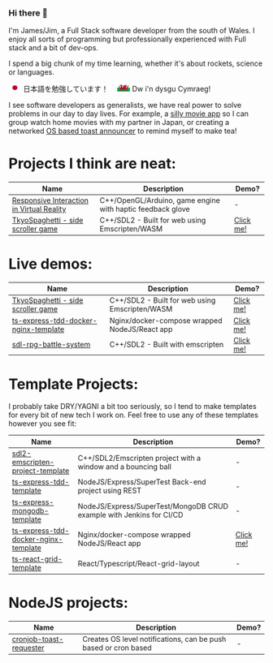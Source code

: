 ### Hi there 👋

I'm James/Jim, a Full Stack software developer from the south of Wales. I enjoy all sorts of programming but professionally experienced with Full stack and a bit of dev-ops.

I spend a big chunk of my time learning, whether it's about rockets, science or languages. &nbsp; 

<img src="Flag_of_Japan.svg.png"
     alt="Learning Japanese"
     style="width:25px;height:15px; " /> 日本語を勉強しています！　
<img src="Flag_of_Wales.svg"
     alt="Learning Welsh"
     style="width:25px;height:15px; " /> Dw i'n dysgu Cymraeg! 

I see software developers as generalists, we have real power to solve problems in our day to day lives. For example, a [silly movie app](https://github.com/Reesy/react-experiment-video-player) so I can group watch home movies with my partner in Japan, or creating a networked [OS based toast announcer](https://github.com/Reesy/cronjob-toast-requester) to remind myself to make tea! 



# Projects I think are neat:


|  Name                                         |  Description                                                |  Demo?              |          
| --------------------------------------------- | ----------------------------------------------------------- | ------------------- |
| [Responsive Interaction in Virtual Reality](https://github.com/Reesy/responsive-interaction-virtual-reality)     | C++/OpenGL/Arduino, game engine with haptic feedback glove  |          -          | 
| [TkyoSpaghetti - side scroller game](https://github.com/Reesy/tkyo-spaghetti)            | C++/SDL2 - Built for web using Emscripten/WASM              | [Click me!](https://jim.wales/tkyospaghetti.html) |




# Live demos:

|  Name                                         |  Description                                                |  Demo?              |          
| --------------------------------------------- | ----------------------------------------------------------- | ------------------- |
| [TkyoSpaghetti - side scroller game](https://github.com/Reesy/tkyo-spaghetti)            | C++/SDL2 - Built for web using Emscripten/WASM              | [Click me!](https://jim.wales/tkyospaghetti.html) |
| [ts-express-tdd-docker-nginx-template](https://github.com/Reesy/ts-express-tdd-docker-nginx) | Nginx/docker-compose wrapped NodeJS/React app | [Click me!](http://ex1.jim.wales/) |
| [sdl-rpg-battle-system](https://github.com/Reesy/sdl-rpg-battle-system) | C++/SDL2 - Built with emscripten     |  [Click me!](https://jim.wales/rpg.html)     |

# Template Projects:

I probably take DRY/YAGNI a bit too seriously, so I tend to make templates for every bit of new tech I work on. 
Feel free to use any of these templates however you see fit: 


|  Name                                         |  Description                                                   |  Demo?              |          
| --------------------------------------------- | -----------------------------------------------------------    | ------------------- |
| [sdl2-emscripten-project-template](https://github.com/Reesy/sdl2-emscripten-project-template) | C++/SDL2/Emscripten project with a window and a bouncing ball  |          -          | 
| [ts-express-tdd-template](https://github.com/Reesy/ts-express-tdd-template) | NodeJS/Express/SuperTest Back-end project using REST |      -     |  
| [ts-express-mongodb-template](https://github.com/Reesy/ts-express-tdd-mongodb-template) | NodeJS/Express/SuperTest/MongoDB CRUD example with Jenkins for CI/CD | - |
| [ts-express-tdd-docker-nginx-template](https://github.com/Reesy/ts-express-tdd-docker-nginx) | Nginx/docker-compose wrapped NodeJS/React app | [Click me!](http://ex1.jim.wales/) |
| [ts-react-grid-template](https://github.com/Reesy/ts-react-grid-template)   | React/Typescript/React-grid-layout                   |      -     |





# NodeJS projects:

| Name | Description | Demo? | 
| ---- | ----------- | ----- |
|[cronjob-toast-requester](https://github.com/Reesy/cronjob-toast-requester)  | Creates OS level notifications, can be push based or cron based |    -   |



<!--
**Reesy/Reesy** is a ✨ _special_ ✨ repository because its `README.md` (this file) appears on your GitHub profile.

Here are some ideas to get you started:

- 🔭 I’m currently working on ...
- 🌱 I’m currently learning ...
- 👯 I’m looking to collaborate on ...
- 🤔 I’m looking for help with ...
- 💬 Ask me about ...
- 📫 How to reach me: ...
- 😄 Pronouns: ...
- ⚡ Fun fact: ...
-->
